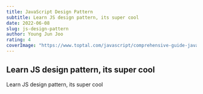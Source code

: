 ```yaml
---
title: JavaScript Design Pattern
subtitle: Learn JS design pattern, its super cool
date: 2022-06-08
slug: js-design-pattern
author: Young Jun Joo
rating: 4
coverImage: "https://www.toptal.com/javascript/comprehensive-guide-javascript-design-patterns"
---
```


## Learn JS design pattern, its super cool

Learn JS design pattern, its super cool
